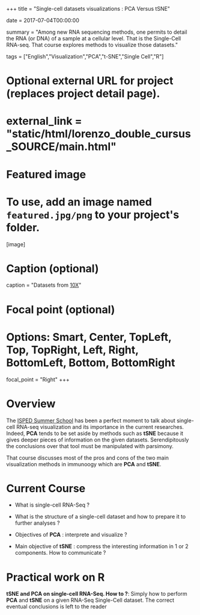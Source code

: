 +++
title = "Single-cell datasets visualizations : PCA Versus tSNE"

date = 2017-07-04T00:00:00

summary = "Among new RNA sequencing methods, one permits to detail the RNA (or DNA) of a sample at a cellular level. That is the Single-Cell RNA-seq. That course explores methods to visualize those datasets."

tags = ["English","Visualization","PCA","t-SNE","Single Cell","R"]

# Optional external URL for project (replaces project detail page).
# external_link = "static/html/lorenzo_double_cursus_SOURCE/main.html"

# Featured image
# To use, add an image named `featured.jpg/png` to your project's folder. 
[image]
  # Caption (optional)
  caption = "Datasets from [10X](https://www.10xgenomics.com)"

  # Focal point (optional)
  # Options: Smart, Center, TopLeft, Top, TopRight, Left, Right, BottomLeft, Bottom, BottomRight
  focal_point = "Right"
+++

# Overview

The [ISPED Summer School](http://bss-publichealth.u-bordeaux.fr/en) has been a perfect moment to talk about single-cell RNA-seq visualization and its importance in the current researches. Indeed, **PCA** tends to be set aside by methods such as **tSNE** because it gives deeper pieces of information on the given datasets. Serendipitously the conclusions over that tool must be manipulated with parsimony. 

That course discusses most of the pros and cons of the two main visualization methods in immunoogy which are **PCA** and **tSNE**.
 
# Current Course

   - What is single-cell RNA-Seq ?
   
   - What is the structure of a single-cell dataset and how to prepare it to further analyses ?

   - Objectives of **PCA** : interprete and visualize ?

   - Main objective of **tSNE** : compress the interesting information in 1 or 2 components. How to communicate ?

[<i class="fa fa-file-pdf fa-2x"></i>](/pdf/pca_tsne.pdf)

# Practical work on R

**tSNE and PCA on single-cell RNA-Seq. How to ?**: Simply how to perform **PCA** and **tSNE** on a given RNA-Seq Single-Cell dataset. The correct eventual conclusions is left to the reader [<i class="fab fa-r-project fab-2x"></i>](/pdf/tsne.pdf)
